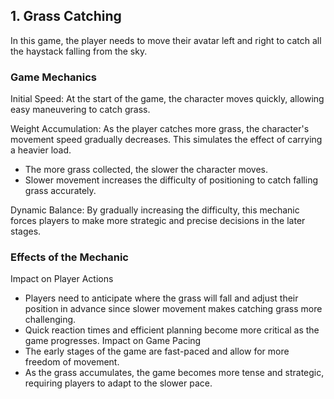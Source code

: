 ## 1. Grass Catching

In this game, the player needs to move their avatar left and right to catch all the haystack falling from the sky.

### Game Mechanics
Initial Speed: At the start of the game, the character moves quickly, allowing easy maneuvering to catch grass.

Weight Accumulation: As the player catches more grass, the character's movement speed gradually decreases. This simulates the effect of carrying a heavier load.
- The more grass collected, the slower the character moves.
- Slower movement increases the difficulty of positioning to catch falling grass accurately.

Dynamic Balance: By gradually increasing the difficulty, this mechanic forces players to make more strategic and precise decisions in the later stages.

### Effects of the Mechanic
Impact on Player Actions
- Players need to anticipate where the grass will fall and adjust their position in advance since slower movement makes catching grass more challenging.
- Quick reaction times and efficient planning become more critical as the game progresses.
Impact on Game Pacing
- The early stages of the game are fast-paced and allow for more freedom of movement.
- As the grass accumulates, the game becomes more tense and strategic, requiring players to adapt to the slower pace.